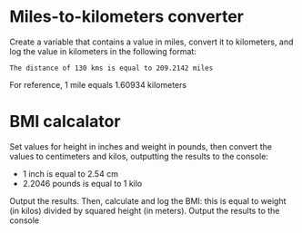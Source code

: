 # Miles-to-kilometers converter

Create a variable that contains a value in miles, convert it to kilometers, and log the
value in kilometers in the following format:

```
The distance of 130 kms is equal to 209.2142 miles
```

For reference, 1 mile equals 1.60934 kilometers

# BMI calcalator
Set values for height in inches and weight in pounds, then convert the values to
centimeters and kilos, outputting the results to the console:

* 1 inch is equal to 2.54 cm
* 2.2046 pounds is equal to 1 kilo

Output the results. Then, calculate and log the BMI: this is equal to weight (in kilos)
divided by squared height (in meters). Output the results to the console